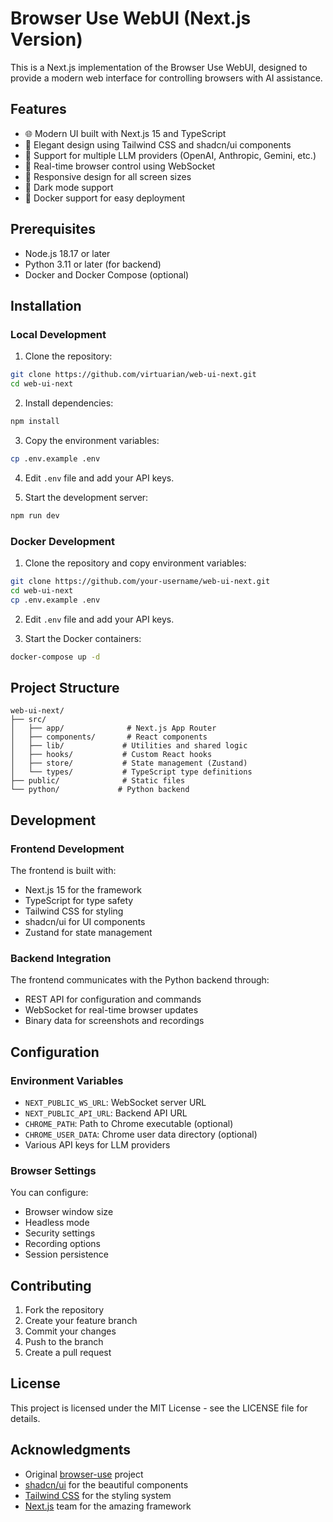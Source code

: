 # Browser Use WebUI (Next.js Version)

This is a Next.js implementation of the Browser Use WebUI, designed to provide a modern web interface for controlling browsers with AI assistance.

## Features

- 🌐 Modern UI built with Next.js 15 and TypeScript
- 🎨 Elegant design using Tailwind CSS and shadcn/ui components
- 🤖 Support for multiple LLM providers (OpenAI, Anthropic, Gemini, etc.)
- 🔄 Real-time browser control using WebSocket
- 📱 Responsive design for all screen sizes
- 🌙 Dark mode support
- 🐳 Docker support for easy deployment

## Prerequisites

- Node.js 18.17 or later
- Python 3.11 or later (for backend)
- Docker and Docker Compose (optional)

## Installation

### Local Development

1. Clone the repository:
```bash
git clone https://github.com/virtuarian/web-ui-next.git
cd web-ui-next
```

2. Install dependencies:
```bash
npm install
```

3. Copy the environment variables:
```bash
cp .env.example .env
```

4. Edit `.env` file and add your API keys.

5. Start the development server:
```bash
npm run dev
```

### Docker Development

1. Clone the repository and copy environment variables:
```bash
git clone https://github.com/your-username/web-ui-next.git
cd web-ui-next
cp .env.example .env
```

2. Edit `.env` file and add your API keys.

3. Start the Docker containers:
```bash
docker-compose up -d
```

## Project Structure

```
web-ui-next/
├── src/
│   ├── app/              # Next.js App Router
│   ├── components/       # React components
│   ├── lib/             # Utilities and shared logic
│   ├── hooks/           # Custom React hooks
│   ├── store/           # State management (Zustand)
│   └── types/           # TypeScript type definitions
├── public/              # Static files
└── python/             # Python backend
```

## Development

### Frontend Development

The frontend is built with:
- Next.js 15 for the framework
- TypeScript for type safety
- Tailwind CSS for styling
- shadcn/ui for UI components
- Zustand for state management

### Backend Integration

The frontend communicates with the Python backend through:
- REST API for configuration and commands
- WebSocket for real-time browser updates
- Binary data for screenshots and recordings

## Configuration

### Environment Variables

- `NEXT_PUBLIC_WS_URL`: WebSocket server URL
- `NEXT_PUBLIC_API_URL`: Backend API URL
- `CHROME_PATH`: Path to Chrome executable (optional)
- `CHROME_USER_DATA`: Chrome user data directory (optional)
- Various API keys for LLM providers

### Browser Settings

You can configure:
- Browser window size
- Headless mode
- Security settings
- Recording options
- Session persistence

## Contributing

1. Fork the repository
2. Create your feature branch
3. Commit your changes
4. Push to the branch
5. Create a pull request

## License

This project is licensed under the MIT License - see the LICENSE file for details.

## Acknowledgments

- Original [browser-use](https://github.com/browser-use/browser-use) project
- [shadcn/ui](https://ui.shadcn.com/) for the beautiful components
- [Tailwind CSS](https://tailwindcss.com/) for the styling system
- [Next.js](https://nextjs.org/) team for the amazing framework